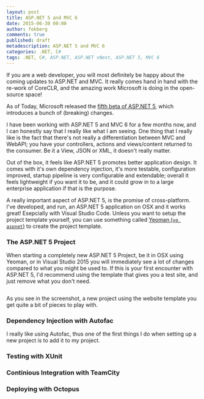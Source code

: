 ```yaml
---
layout: post
title: ASP.NET 5 and MVC 6
date: 2015-06-30 00:00
author: fekberg
comments: true
published: draft
metadescription: ASP.NET 5 and MVC 6
categories: .NET, C#
tags: .NET, C#, ASP.NET, ASP.NET vNext, ASP.NET 5, MVC 6
---
```

If you are a web developer, you will most definitely be happy about the coming updates to ASP.NET and MVC. It really comes hand in hand with the re-work of CoreCLR, and the amazing work Microsoft is doing in the open-source space!

As of Today, Microsoft released the [fifth beta of ASP.NET 5](https://github.com/aspnet/announcements/issues?q=milestone%3A1.0.0-beta5), which introduces a bunch of (breaking) changes.

I have been working with ASP.NET 5 and MVC 6 for a few months now, and I can honestly say that I really like what I am seeing. One thing that I really like is the fact that there's not really a differentiation between MVC and WebAPI; you have your controllers, actions and views/content returned to the consumer. Be it a View, JSON or XML, it doesn't really matter.

Out of the box, it feels like ASP.NET 5 promotes better application design. It comes with it's own dependency injection, it's more testable, configuration improved, startup pipeline is very configurable and extendable; overall it feels lightweight if you want it to be, and it could grow in to a large enterprise application if that is the purpose.

A really important aspect of ASP.NET 5, is the promise of cross-platform. I've developed, and run, an ASP.NET 5 application on OSX and it works great! Esepcially with Visual Studio Code. Unless you want to setup the project template yourself, you can use something called [Yeoman (`yo aspnet`)](http://blogs.msdn.com/b/webdev/archive/2014/12/17/yeoman-generators-for-asp-net-vnext.aspx) to create the project template.

### The ASP.NET 5 Project
When starting a completely new ASP.NET 5 Project, be it in OSX using Yeoman, or in Visual Studio 2015 you will immediately see a lot of changes compared to what you might be used to. If this is your first encounter with ASP.NET 5, I'd recommend using the template that gives you a test site, and just remove what you don't need.

<img src="https://cdn.filipekberg.se/fekberg-blog/aspnet5-and-mvc6/VisualStudioNewProject.png" alt="" />

As you see in the screenshot, a new project using the website template you get quite a bit of pieces to play with.

### Dependency Injection with Autofac
I really like using Autofac, thus one of the first things I do when setting up a new project is to add it to my project.

### Testing with XUnit

### Continious Integration with TeamCity

### Deploying with Octopus
